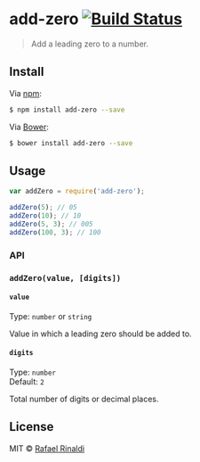 # add-zero [![Build Status](https://travis-ci.org/rafaelrinaldi/add-zero.svg?branch=master)](https://travis-ci.org/rafaelrinaldi/add-zero)

> Add a leading zero to a number.

## Install

Via [npm](http://npmjs.com):

```sh
$ npm install add-zero --save
```

Via [Bower](http://bower.io):

```sh
$ bower install add-zero --save
```

## Usage

```javascript
var addZero = require('add-zero');

addZero(5); // 05
addZero(10); // 10
addZero(5, 3); // 005
addZero(100, 3); // 100
```

### API

### `addZero(value, [digits])`

#### `value`

Type: `number` or `string`  

Value in which a leading zero should be added to.

#### `digits`

Type: `number`  
Default: `2`  

Total number of digits or decimal places.

## License

MIT © [Rafael Rinaldi](http://rinaldi.io)

